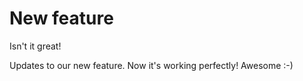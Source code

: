 # New feature

Isn't it great!

Updates to our new feature. Now it's working perfectly! Awesome :-)
